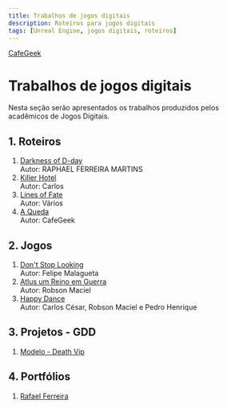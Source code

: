 ```yaml
---
title: Trabalhos de jogos digitais
description: Roteiros para jogos digitais
tags: [Unreal Engine, jogos digitais, roteiros]
---
```


[CafeGeek](http://cafegeek.eti.br)
# Trabalhos de jogos digitais
Nesta seção serão apresentados os trabalhos produzidos pelos acadêmicos de Jogos Digitais.

## 1. Roteiros
1. [Darkness of D-day](darkness_of_day.html)         
    Autor: RAPHAEL FERREIRA MARTINS
1. [Killer Hotel](killer_hotel.html)    
    Autor: Carlos
1. [Lines of Fate](lines_of_fate.html)    
    Autor: Vários
1. [A Queda](#)   
  Autor: CafeGeek

## 2. Jogos
1. [Don't Stop Looking ](https://gamejolt.com/games/dontstoplooking/557220)   
    Autor: Felipe Malagueta
1. [Atlus um Reino em Guerra](https://www.youtube.com/watch?v=pu4LWLRCIKk)    
    Autor: Robson Maciel
1. [Happy Dance](https://www.youtube.com/watch?v=pegQzuS_Qr8&t=99s)       
    Autor: Carlos César, Robson Maciel e Pedro Henrique

## 3. Projetos - GDD
1. [Modelo - Death Vip](0) 

## 4. Portfólios
1. [Rafael Ferreira](https://www.behance.net/raphaelferreira10)    
